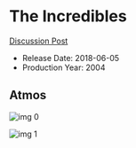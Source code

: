 # The Incredibles

[Discussion Post](https://www.avsforum.com/threads/bass-eq-for-filtered-movies.2995212/post-57009086)

* Release Date: 2018-06-05
* Production Year: 2004

## Atmos

![img 0](https://i.imgur.com/bA18A1j.jpg)

![img 1](https://i.imgur.com/tsC9IJV.jpg)

